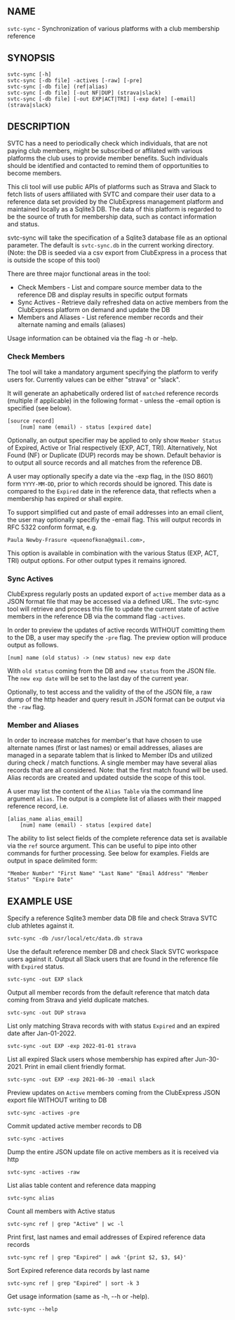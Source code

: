 ## NAME

`svtc-sync` - Synchronization of various platforms with a club membership reference

## SYNOPSIS

    svtc-sync [-h]
    svtc-sync [-db file] -actives [-raw] [-pre]
    svtc-sync [-db file] (ref|alias)
    svtc-sync [-db file] [-out NF|DUP] (strava|slack)
    svtc-sync [-db file] [-out EXP|ACT|TRI] [-exp date] [-email] (strava|slack)

## DESCRIPTION

SVTC has a need to periodically check which individuals, that are not paying club members, might be subscribed or affilated with various platforms the club uses to provide member benefits. Such individuals should be identified and contacted to remind them of opportunities to become members.

This cli tool will use public APIs of platforms such as Strava and Slack to fetch lists of users affiliated with SVTC and compare their user data to a reference data set provided by the ClubExpress management platform and maintained locally as a Sqlite3 DB. The data of this platform is regarded to be the source of truth for membership data, such as contact information and status.

svtc-sync will take the specification of a Sqlite3 database file as an optional parameter. The default is `svtc-sync.db` in the current working directory. (Note: the DB is seeded via a csv export from ClubExpress in a process that is outside the scope of this tool)

There are three major functional areas in the tool:

- Check Members - List and compare source member data to the reference DB and display results in specific output formats
- Sync Actives - Retrieve daily refreshed data on active members from the ClubExpress platform on demand and update the DB
- Members and Aliases - List reference member records and their alternate naming and emails (aliases)

Usage information can be obtained via the flag -h or -help.

### Check Members

The tool will take a mandatory argument specifying the platform to verify users for. Currently values can be either "strava" or "slack".

It will generate an aphabetically ordered list of `matched` reference records (multiple if applicable) in the following format - unless the -email option is specified (see below).

    [source record]
        [num] name (email) - status [expired date]

Optionally, an output specifier may be applied to only show `Member Status` of Expired, Active or Trial respectively (EXP, ACT, TRI). Alternatively, Not Found (NF) or Duplicate (DUP) records may be shown. Default behavior is to output all source records and all matches from the reference DB.

A user may optionally specify a date via the -exp flag, in the (ISO 8601) form `YYYY-MM-DD`,  prior to which records should be ignored. This date is compared to the `Expired` date in the reference data, that reflects when a membership has expired or shall expire.

To support simplified cut and paste of email addresses into an email client, the user may optionally specifiy the -email flag. This will output records in RFC 5322 conform format, e.g.

    Paula Newby-Frasure <queenofkona@gmail.com>,

This option is available in combination with the various Status (EXP, ACT, TRI) output options. For other output types it remains ignored.

### Sync Actives

ClubExpress regularly posts an updated export of `active` member data as a JSON format file that may be accessed via a defined URL. The svtc-sync tool will retrieve and process this file to update the current state of active members in the reference DB via the command flag `-actives`.

In order to preview the updates of active records WITHOUT comitting them to the DB, a user may specify the `-pre` flag. The preview option will produce output as follows.

    [num] name (old status) -> (new status) new exp date

With `old status` coming from the DB and `new status` from the JSON file. The `new exp date` will be set to the last day of the current year.

Optionally, to test access and the validity of the of the JSON file, a raw dump of the http header and query result in JSON format can be output via the `-raw` flag.

### Member and Aliases

In order to increase matches for member's that have chosen to use alternate names (first or last names) or email addresses, aliases are managed in a separate tablem that is linked to Member IDs and utilized during check / match functions. A single member may have several alias records that are all considered. Note: that the first match found will be used. Alias records are created and updated outside the scope of this tool.

A user may list the content of the `Alias Table` via the command line argument `alias`. The output is a complete list of aliases with their mapped reference record, i.e.

    [alias_name alias_email]
        [num] name (email) - status [expired date]

The ability to list select fields of the complete reference data set is available via the `ref` source argument. This can be useful to pipe into other commands for further processing. See below for examples. Fields are output in space delimited form: 

    "Member Number" "First Name" "Last Name" "Email Address" "Member Status" "Expire Date"

## EXAMPLE USE

Specify a reference Sqlite3 member data DB file and check Strava SVTC club athletes against it.

    svtc-sync -db /usr/local/etc/data.db strava

Use the default reference member DB and check Slack SVTC workspace users against it. Output all Slack users that are found in the reference file with `Expired` status.

    svtc-sync -out EXP slack

Output all member records from the default reference that match data coming from Strava and yield duplicate matches. 

    svtc-sync -out DUP strava

List only matching Strava records with with status `Expired` and an expired date after Jan-01-2022.

    svtc-sync -out EXP -exp 2022-01-01 strava

List all expired Slack users whose membership has expired after Jun-30-2021. Print in email client friendly format.

    svtc-sync -out EXP -exp 2021-06-30 -email slack

Preview updates on `Active` members coming from the ClubExpress JSON export file WITHOUT writing to DB

    svtc-sync -actives -pre

Commit updated active member records to DB

    svtc-sync -actives

Dump the entire JSON update file on active members as it is received via http

    svtc-sync -actives -raw

List alias table content and reference data mapping

    svtc-sync alias

Count all members with Active status

    svtc-sync ref | grep "Active" | wc -l

Print first, last names and email addresses of Expired reference data records

    svtc-sync ref | grep "Expired" | awk '{print $2, $3, $4}'

Sort Expired reference data records by last name

    svtc-sync ref | grep "Expired" | sort -k 3

Get usage information (same as -h, --h or -help).

    svtc-sync --help

